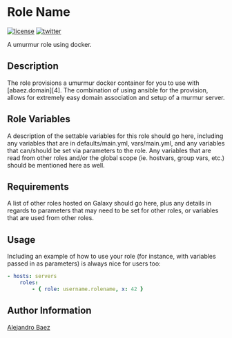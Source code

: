 Role Name
=========
[![license][2i]][2p]
[![twitter][3i]][3p]

A umurmur role using docker.

Description
-----------

The role provisions a umurmur docker container for you to use with [abaez.domain][4]. The combination of using ansible for the provision, allows for extremely easy domain association and setup of a murmur server.

Role Variables
--------------

A description of the settable variables for this role should go here, including any variables that are in defaults/main.yml, vars/main.yml, and any variables that can/should be set via parameters to the role. Any variables that are read from other roles and/or the global scope (ie. hostvars, group vars, etc.) should be mentioned here as well.

Requirements
------------

A list of other roles hosted on Galaxy should go here, plus any details in regards to parameters that may need to be set for other roles, or variables that are used from other roles.

Usage
-----

Including an example of how to use your role (for instance, with variables passed in as parameters) is always nice for users too:

``` yaml
- hosts: servers
    roles:
        - { role: username.rolename, x: 42 }
```

Author Information
------------------

[Alejandro Baez][1]

[1]: https://keybase.io/baez
[2i]: https://img.shields.io/badge/license-BSD_2-green.svg
[2p]: ./LICENSE
[3i]: https://img.shields.io/badge/twitter-a_baez-blue.svg
[3p]: https://twitter.com/a_baez
